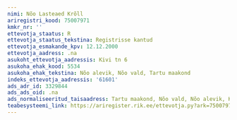 ```yaml
---
nimi: Nõo Lasteaed Krõll
ariregistri_kood: 75007971
kmkr_nr: ''
ettevotja_staatus: R
ettevotja_staatus_tekstina: Registrisse kantud
ettevotja_esmakande_kpv: 12.12.2000
ettevotja_aadress: .na
asukoht_ettevotja_aadressis: Kivi tn 6
asukoha_ehak_kood: 5534
asukoha_ehak_tekstina: Nõo alevik, Nõo vald, Tartu maakond
indeks_ettevotja_aadressis: '61601'
ads_adr_id: 3329844
ads_ads_oid: .na
ads_normaliseeritud_taisaadress: Tartu maakond, Nõo vald, Nõo alevik, Kivi tn 6
teabesysteemi_link: https://ariregister.rik.ee/ettevotja.py?ark=75007971&ref=rekvisiidid
---
```

